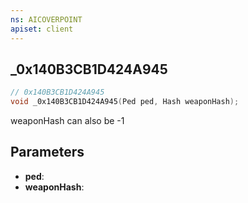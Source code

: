 ```yaml
---
ns: AICOVERPOINT
apiset: client
---
```

## _0x140B3CB1D424A945

```c
// 0x140B3CB1D424A945
void _0x140B3CB1D424A945(Ped ped, Hash weaponHash);
```

weaponHash can also be -1

## Parameters
* **ped**:
* **weaponHash**: